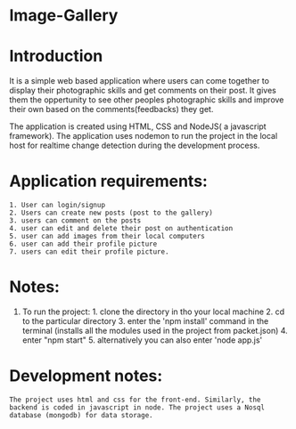 # Image-Gallery

# Introduction

It is a simple web based application where users can come together to display their photographic skills and get comments on their post. It gives them the oppertunity to see other peoples photographic skills and improve their own based on the comments(feedbacks) they get. 

The application is created using HTML, CSS and NodeJS( a javascript framework). The application uses nodemon to run the project in the local host for realtime change detection during the development process.

# Application requirements:
    1. User can login/signup
    2. Users can create new posts (post to the gallery)
    3. users can comment on the posts
    4. user can edit and delete their post on authentication
    5. user can add images from their local computers
    6. user can add their profile picture 
    7. users can edit their profile picture.

# Notes:
1. To run the project:
        1. clone the directory in tho your local machine
        2. cd to the particular directory
        3. enter the 'npm install' command in the terminal (installs all the modules used in the project from       packet.json) 
        4. enter "npm start"
        5. alternatively you can also enter 'node app.js'

# Development notes:
    The project uses html and css for the front-end. Similarly, the backend is coded in javascript in node. The project uses a Nosql database (mongodb) for data storage.

     
